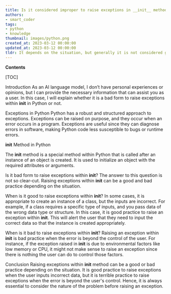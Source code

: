 ```yaml
---
title: Is it considered improper to raise exceptions in __init__ method in python?
authors:
- smart_coder
tags:
- python
- knowledge
thumbnail: images/python.png
created_at: 2023-03-12 00:00:00
updated_at: 2023-03-12 00:00:00
tldr: It depends on the situation, but generally it is not considered good practice to raise exceptions within \_\_init\_\_.
---
```


**Contents**

[TOC]

Introduction
As an AI language model, I don’t have personal experiences or opinions, but I can provide the necessary information that can assist you as a user. In this case, I will explain whether it is a bad form to raise exceptions within __init__ in Python or not.

Exceptions in Python
Python has a robust and structured approach to exceptions. Exceptions can be raised on purpose, and they occur when an error occurs in a program. Exceptions are useful since they can diagnose errors in software, making Python code less susceptible to bugs or runtime errors.

__init__ Method in Python

The __init__ method is a special method within Python that is called after an instance of an object is created. It is used to initialize an object with the required attributes or arguments.

Is it bad form to raise exceptions within __init__?
The answer to this question is not so clear-cut. Raising exceptions within __init__ can be a good and bad practice depending on the situation. 

When is it good to raise exceptions within __init__?
In some cases, it is appropriate to create an instance of a class, but the inputs are incorrect. For example, if a class requires a specific type of inputs, and you pass data of the wrong data type or structure. In this case, it is good practice to raise an exception within __init__. This will alert the user that they need to input the correct data so that the instance is created appropriately.

When is it bad to raise exceptions within __init__?
Raising an exception within __init__ is bad practice when the error is beyond the control of the user. For instance, if the exception raised in __init__ is due to environmental factors like low memory or CPU, it might not make sense to raise an exception since there is nothing the user can do to control those factors.

Conclusion
Raising exceptions within __init__ method can be a good or bad practice depending on the situation. It is good practice to raise exceptions when the user inputs incorrect data, but it is terrible practice to raise exceptions when the error is beyond the user's control. Hence, it is always essential to consider the nature of the problem before raising an exception.
